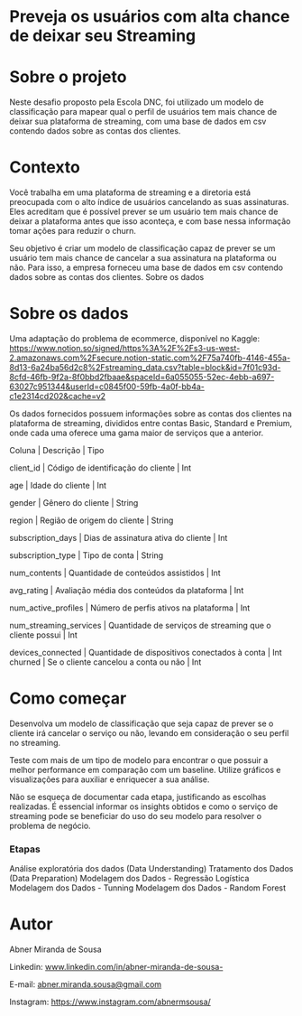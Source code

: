 # Preveja os usuários com alta chance de deixar seu Streaming

# Sobre o projeto
Neste desafio proposto pela Escola DNC, foi utilizado um modelo de classificação para mapear qual o perfil de
usuários tem mais chance de deixar sua plataforma de streaming, com uma base de dados em csv contendo dados sobre as contas dos clientes.

# Contexto
Você trabalha em uma plataforma de streaming e a diretoria está preocupada com o
alto índice de usuários cancelando as suas assinaturas. Eles acreditam que é possível
prever se um usuário tem mais chance de deixar a plataforma antes que isso aconteça,
e com base nessa informação tomar ações para reduzir o churn.

Seu objetivo é criar um modelo de classificação capaz de prever se um usuário tem
mais chance de cancelar a sua assinatura na plataforma ou não. Para isso, a empresa
forneceu uma base de dados em csv contendo dados sobre as contas dos clientes.
Sobre os dados

# Sobre os dados

Uma adaptação do problema de ecommerce, disponível no Kaggle:
https://www.notion.so/signed/https%3A%2F%2Fs3-us-west-2.amazonaws.com%2Fsecure.notion-static.com%2F75a740fb-4146-455a-8d13-6a24ba56d2c8%2Fstreaming_data.csv?table=block&id=7f01c93d-8cfd-46fb-9f2a-8f0bbd2fbaae&spaceId=6a055055-52ec-4ebb-a697-63027c951344&userId=c0845f00-59fb-4a0f-bb4a-c1e2314cd202&cache=v2

Os dados fornecidos possuem informações sobre as contas dos clientes na plataforma
de streaming, divididos entre contas Basic, Standard e Premium, onde cada uma
oferece uma gama maior de serviços que a anterior.

Coluna | Descrição | Tipo

client_id | Código de identificação do cliente | Int

age | Idade do cliente | Int

gender | Gênero do cliente | String

region | Região de origem do cliente | String

subscription_days | Dias de assinatura ativa do cliente | Int

subscription_type | Tipo de conta | String

num_contents | Quantidade de conteúdos assistidos | Int

avg_rating | Avaliação média dos conteúdos da plataforma | Int

num_active_profiles | Número de perfis ativos na plataforma | Int

num_streaming_services | Quantidade de serviços de streaming que o
cliente possui | Int

devices_connected | Quantidade de dispositivos conectados à conta | Int
churned | Se o cliente cancelou a conta ou não | Int

# Como começar

Desenvolva um modelo de classificação que seja capaz de prever se o cliente irá
cancelar o serviço ou não, levando em consideração o seu perfil no streaming.

Teste com mais de um tipo de modelo para encontrar o que possuir a melhor
performance em comparação com um baseline. Utilize gráficos e visualizações para
auxiliar e enriquecer a sua análise.

Não se esqueça de documentar cada etapa, justificando as escolhas realizadas. É
essencial informar os insights obtidos e como o serviço de streaming pode se beneficiar
do uso do seu modelo para resolver o problema de negócio. 

### Etapas
Análise exploratória dos dados (Data Understanding)
Tratamento dos Dados (Data Preparation)
Modelagem dos Dados - Regressão Logística
Modelagem dos Dados - Tunning
Modelagem dos Dados - Random Forest

# Autor
Abner Miranda de Sousa

Linkedin:
www.linkedin.com/in/abner-miranda-de-sousa-

E-mail: 
abner.miranda.sousa@gmail.com

Instagram:
https://www.instagram.com/abnermsousa/
